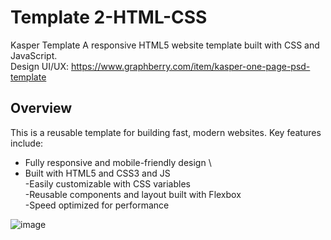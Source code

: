 # Template 2-HTML-CSS
Kasper Template A responsive HTML5 website template built with CSS and JavaScript. \
Design UI/UX: https://www.graphberry.com/item/kasper-one-page-psd-template


## Overview
This is a reusable template for building fast, modern websites. Key features include:

- Fully responsive and mobile-friendly design \
- Built with HTML5 and CSS3 and JS \
-Easily customizable with CSS variables \
-Reusable components and layout built with Flexbox \
-Speed optimized for performance


![image](https://github.com/babdellghani/Template4-HTML-CSS/assets/143917624/1ad979e8-27de-44d9-9451-5c143f2e5cac)
